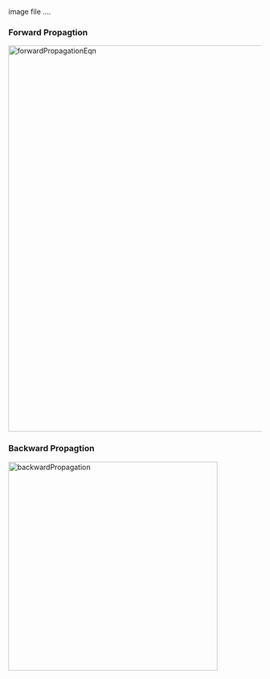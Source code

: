 image file ....


<h3> Forward Propagtion </h3>
<img width="769" alt="forwardPropagationEqn" src="https://github.com/Navi1313/SpaceProject/assets/121182901/86fefea1-299e-46cd-9e34-16c8b2a46fcc">

<h3> Backward Propagtion </h3>

<img width="416" alt="backwardPropagation" src="https://github.com/Navi1313/SpaceProject/assets/121182901/825dc8ec-8111-4a18-874d-c10c1241f323">

